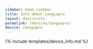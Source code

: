 ```yaml
---
sidebar: home_sidebar
title: Info about zangyapro
layout: deviceinfo
permalink: /devices/zangyapro/
device: zangyapro
---
```

{% include templates/device_info.md %}
